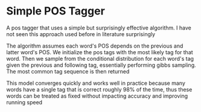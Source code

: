 # Simple POS Tagger

A pos tagger that uses a simple but surprisingly effective algorithm. I have not seen this approach used before in literature surprisingly

The algorithm assumes each word's POS depends on the previous and latter word's POS. We initialize the pos tags with the most likely tag for that word. Then we sample from the conditional distribution for each word's tag given the previous and following tag, essentially performing gibbs sampling. The most common tag sequence is then returned

This model converges quickly and works well in practice because many words have a single tag that is correct roughly 98% of the time, thus these words can be treated as fixed without impacting accuracy and improving running speed
